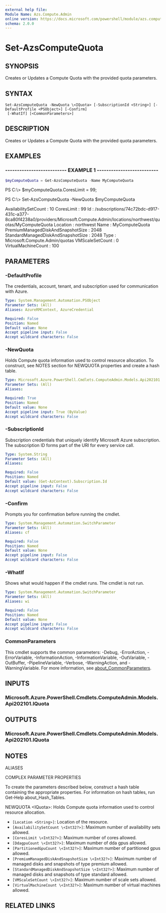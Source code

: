 ```yaml
---
external help file:
Module Name: Azs.Compute.Admin
online version: https://docs.microsoft.com/powershell/module/azs.compute.admin/set-azscomputequota
schema: 2.0.0
---
```


# Set-AzsComputeQuota

## SYNOPSIS
Creates or Updates a Compute Quota with the provided quota parameters.

## SYNTAX

```
Set-AzsComputeQuota -NewQuota \<IQuota> [-SubscriptionId <String>] [-DefaultProfile <PSObject>] [-Confirm]
 [-WhatIf] [<CommonParameters>]
```

## DESCRIPTION
Creates or Updates a Compute Quota with the provided quota parameters.

## EXAMPLES

### -------------------------- EXAMPLE 1 --------------------------
```powershell
$myComputeQuota = Get-AzsComputeQuota -Name MyComputeQuota
```

PS C:\\> $myComputeQuota.CoresLimit = 99; 

PS C:\\> Set-AzsComputeQuota -NewQuota $myComputeQuota

AvailabilitySetCount               : 10
CoresLimit                         : 99
Id                                 : /subscriptions/74c72bdc-d917-431c-a377-8ca80f4238a0/providers/Microsoft.Compute.Admin/locations/northwest/quotas/MyComputeQuota
Location                           : northwest
Name                               : MyComputeQuota
PremiumManagedDiskAndSnapshotSize  : 2048
StandardManagedDiskAndSnapshotSize : 2048
Type                               : Microsoft.Compute.Admin/quotas
VMScaleSetCount                    : 0
VirtualMachineCount                : 100

## PARAMETERS

### -DefaultProfile
The credentials, account, tenant, and subscription used for communication with Azure.

```yaml
Type: System.Management.Automation.PSObject
Parameter Sets: (All)
Aliases: AzureRMContext, AzureCredential

Required: False
Position: Named
Default value: None
Accept pipeline input: False
Accept wildcard characters: False
```

### -NewQuota
Holds Compute quota information used to control resource allocation.
To construct, see NOTES section for NEWQUOTA properties and create a hash table.

```yaml
Type: Microsoft.Azure.PowerShell.Cmdlets.ComputeAdmin.Models.Api202101.IQuota
Parameter Sets: (All)
Aliases:

Required: True
Position: Named
Default value: None
Accept pipeline input: True (ByValue)
Accept wildcard characters: False
```

### -SubscriptionId
Subscription credentials that uniquely identify Microsoft Azure subscription.
The subscription ID forms part of the URI for every service call.

```yaml
Type: System.String
Parameter Sets: (All)
Aliases:

Required: False
Position: Named
Default value: (Get-AzContext).Subscription.Id
Accept pipeline input: False
Accept wildcard characters: False
```

### -Confirm
Prompts you for confirmation before running the cmdlet.

```yaml
Type: System.Management.Automation.SwitchParameter
Parameter Sets: (All)
Aliases: cf

Required: False
Position: Named
Default value: None
Accept pipeline input: False
Accept wildcard characters: False
```

### -WhatIf
Shows what would happen if the cmdlet runs.
The cmdlet is not run.

```yaml
Type: System.Management.Automation.SwitchParameter
Parameter Sets: (All)
Aliases: wi

Required: False
Position: Named
Default value: None
Accept pipeline input: False
Accept wildcard characters: False
```

### CommonParameters
This cmdlet supports the common parameters: -Debug, -ErrorAction, -ErrorVariable, -InformationAction, -InformationVariable, -OutVariable, -OutBuffer, -PipelineVariable, -Verbose, -WarningAction, and -WarningVariable. For more information, see [about_CommonParameters](http://go.microsoft.com/fwlink/?LinkID=113216).

## INPUTS

### Microsoft.Azure.PowerShell.Cmdlets.ComputeAdmin.Models.Api202101.IQuota

## OUTPUTS

### Microsoft.Azure.PowerShell.Cmdlets.ComputeAdmin.Models.Api202101.IQuota

## NOTES

ALIASES

COMPLEX PARAMETER PROPERTIES

To create the parameters described below, construct a hash table containing the appropriate properties. For information on hash tables, run Get-Help about_Hash_Tables.


NEWQUOTA \<IQuota>: Holds Compute quota information used to control resource allocation.
  - `[Location <String>]`: Location of the resource.
  - `[AvailabilitySetCount \<Int32?>]`: Maximum number of availability sets allowed.
  - `[CoresLimit \<Int32?>]`: Maximum number of cores allowed.
  - `[DdagpuCount \<Int32?>]`: Maximum number of dda gpus allowed.
  - `[PartitionedGpuCount \<Int32?>]`: Maximum number of partitioned gpus allowed.
  - `[PremiumManagedDiskAndSnapshotSize \<Int32?>]`: Maximum number of managed disks and snapshots of type premium allowed.
  - `[StandardManagedDiskAndSnapshotSize \<Int32?>]`: Maximum number of managed disks and snapshots of type standard allowed.
  - `[VMScaleSetCount \<Int32?>]`: Maximum number of scale sets allowed.
  - `[VirtualMachineCount \<Int32?>]`: Maximum number of virtual machines allowed.

## RELATED LINKS

